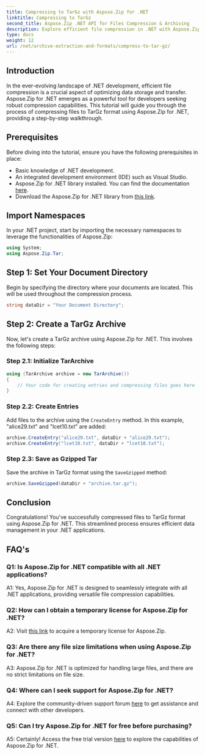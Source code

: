 ```yaml
---
title: Compressing to TarGz with Aspose.Zip for .NET
linktitle: Compressing to TarGz 
second_title: Aspose.Zip .NET API for Files Compression & Archiving
description: Explore efficient file compression in .NET with Aspose.Zip. Compress to TarGz effortlessly.
type: docs
weight: 12
url: /net/archive-extraction-and-formats/compress-to-tar-gz/
---
```

## Introduction

In the ever-evolving landscape of .NET development, efficient file compression is a crucial aspect of optimizing data storage and transfer. Aspose.Zip for .NET emerges as a powerful tool for developers seeking robust compression capabilities. This tutorial will guide you through the process of compressing files to TarGz format using Aspose.Zip for .NET, providing a step-by-step walkthrough.

## Prerequisites

Before diving into the tutorial, ensure you have the following prerequisites in place:

- Basic knowledge of .NET development.
- An integrated development environment (IDE) such as Visual Studio.
- Aspose.Zip for .NET library installed. You can find the documentation [here](https://reference.aspose.com/zip/net/).
- Download the Aspose.Zip for .NET library from [this link](https://releases.aspose.com/zip/net/).

## Import Namespaces

In your .NET project, start by importing the necessary namespaces to leverage the functionalities of Aspose.Zip:

```csharp
using System;
using Aspose.Zip.Tar;
```

## Step 1: Set Your Document Directory

Begin by specifying the directory where your documents are located. This will be used throughout the compression process.

```csharp
string dataDir = "Your Document Directory";
```

## Step 2: Create a TarGz Archive

Now, let's create a TarGz archive using Aspose.Zip for .NET. This involves the following steps:

### Step 2.1: Initialize TarArchive

```csharp
using (TarArchive archive = new TarArchive())
{
    // Your code for creating entries and compressing files goes here
}
```

### Step 2.2: Create Entries

Add files to the archive using the `CreateEntry` method. In this example, "alice29.txt" and "lcet10.txt" are added:

```csharp
archive.CreateEntry("alice29.txt", dataDir + "alice29.txt");
archive.CreateEntry("lcet10.txt", dataDir + "lcet10.txt");
```

### Step 2.3: Save as Gzipped Tar

Save the archive in TarGz format using the `SaveGzipped` method:

```csharp
archive.SaveGzipped(dataDir + "archive.tar.gz");
```

## Conclusion

Congratulations! You've successfully compressed files to TarGz format using Aspose.Zip for .NET. This streamlined process ensures efficient data management in your .NET applications.

## FAQ's

### Q1: Is Aspose.Zip for .NET compatible with all .NET applications?
A1: Yes, Aspose.Zip for .NET is designed to seamlessly integrate with all .NET applications, providing versatile file compression capabilities.

### Q2: How can I obtain a temporary license for Aspose.Zip for .NET?

A2: Visit [this link](https://purchase.aspose.com/temporary-license/) to acquire a temporary license for Aspose.Zip.

### Q3: Are there any file size limitations when using Aspose.Zip for .NET?

A3: Aspose.Zip for .NET is optimized for handling large files, and there are no strict limitations on file size.

### Q4: Where can I seek support for Aspose.Zip for .NET?

A4: Explore the community-driven support forum [here](https://forum.aspose.com/c/zip/37) to get assistance and connect with other developers.

### Q5: Can I try Aspose.Zip for .NET for free before purchasing?

A5: Certainly! Access the free trial version [here](https://releases.aspose.com/zip/net) to explore the capabilities of Aspose.Zip for .NET.
